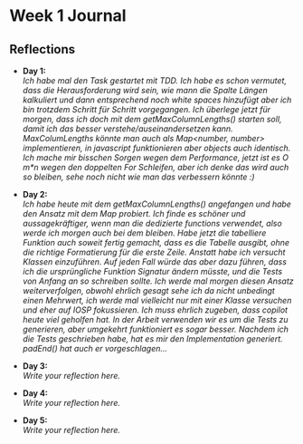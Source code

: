 # Week 1 Journal

## Reflections

- **Day 1:**  
  _Ich habe mal den Task gestartet mit TDD. Ich habe es schon vermutet, dass die Herausforderung wird sein, wie mann die Spalte Längen kalkuliert und dann entsprechend noch white spaces hinzufügt aber ich bin trotzdem Schritt für Schritt vorgegangen. Ich überlege jetzt für morgen, dass ich doch mit dem getMaxColumnLengths() starten soll, damit ich das besser verstehe/auseinandersetzen kann._
  _MaxColumLengths könnte man auch als Map<number, number> implementieren, in javascript funktionieren aber objects auch identisch._
  _Ich mache mir bisschen Sorgen wegen dem Performance, jetzt ist es O m*n wegen den doppelten For Schleifen, aber ich denke das wird auch so bleiben, sehe noch nicht wie man das verbessern könnte :)_

- **Day 2:**  
  _Ich habe heute mit dem getMaxColumnLengths() angefangen und habe den Ansatz mit dem Map probiert. Ich finde es schöner und aussagekräftiger, wenn man die dedizierte functions verwendet, also werde ich morgen auch bei dem bleiben._
  _Habe jetzt die tabelliere Funktion auch soweit fertig gemacht, dass es die Tabelle ausgibt, ohne die richtige Formatierung für die erste Zeile._
  _Anstatt habe ich versucht Klassen einzuführen. Auf jeden Fall würde das aber dazu führen, dass ich die ursprüngliche Funktion Signatur ändern müsste, und die Tests von Anfang an so schreiben sollte._
  _Ich werde mal morgen diesen Ansatz weiterverfolgen, obwohl ehrlich gesagt sehe ich da nicht unbedingt einen Mehrwert, ich werde mal vielleicht nur mit einer Klasse versuchen und eher auf IOSP fokussieren._
  _Ich muss ehrlich zugeben, dass copilot heute viel geholfen hat. In der Arbeit verwenden wir es um die Tests zu generieren, aber umgekehrt funktioniert es sogar besser. Nachdem ich die Tests geschrieben habe, hat es mir den Implementation generiert. padEnd() hat auch er vorgeschlagen..._

- **Day 3:**  
  _Write your reflection here._

- **Day 4:**  
  _Write your reflection here._

- **Day 5:**  
  _Write your reflection here._
